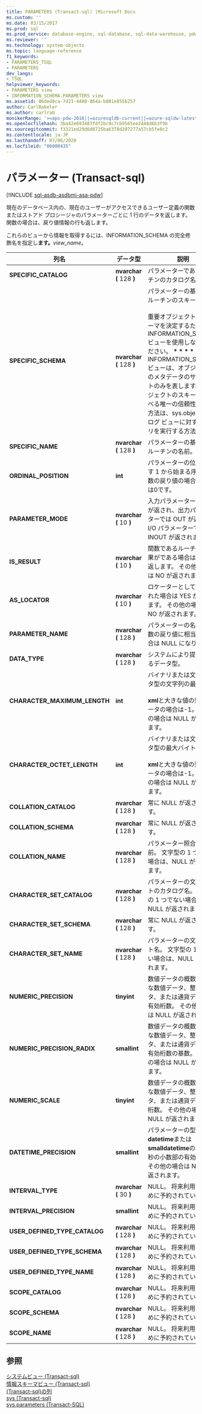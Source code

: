 ```yaml
---
title: PARAMETERS (Transact-sql) |Microsoft Docs
ms.custom: ''
ms.date: 03/15/2017
ms.prod: sql
ms.prod_service: database-engine, sql-database, sql-data-warehouse, pdw
ms.reviewer: ''
ms.technology: system-objects
ms.topic: language-reference
f1_keywords:
- PARAMETERS_TSQL
- PARAMETERS
dev_langs:
- TSQL
helpviewer_keywords:
- PARAMETERS view
- INFORMATION_SCHEMA.PARAMETERS view
ms.assetid: 06ded0ca-7d21-4400-864a-b801e855b257
author: CarlRabeler
ms.author: carlrab
monikerRange: '>=aps-pdw-2016||=azuresqldb-current||=azure-sqldw-latest||>=sql-server-2016||=sqlallproducts-allversions||>=sql-server-linux-2017||=azuresqldb-mi-current'
ms.openlocfilehash: 3ba42e693487fdf2bc9c7cb9565ee2448d6b3f9b
ms.sourcegitcommit: f3321ed29d6d8725ba6378d207277a57cb5fe8c2
ms.contentlocale: ja-JP
ms.lasthandoff: 07/06/2020
ms.locfileid: "86000435"
---
```

# <a name="parameters-transact-sql"></a>パラメーター (Transact-sql)
[!INCLUDE [sql-asdb-asdbmi-asa-pdw](../../includes/applies-to-version/sql-asdb-asdbmi-asa-pdw.md)]

  現在のデータベース内の、現在のユーザーがアクセスできるユーザー定義の関数またはストアド プロシージャのパラメーターごとに 1 行のデータを返します。 関数の場合は、戻り値情報の行も返します。  
  
 これらのビューから情報を取得するには、INFORMATION_SCHEMA の完全修飾名を指定し**ます。**_view_name_。  
  
|列名|データ型|説明|  
|-----------------|---------------|-----------------|  
|**SPECIFIC_CATALOG**|**nvarchar (** 128 **)**|パラメーターであるルーチンのカタログ名。|  
|**SPECIFIC_SCHEMA**|**nvarchar (** 128 **)**|パラメーターの基になるルーチンのスキーマ名。<br /><br /> 重要オブジェクトのスキーマを決定するために INFORMATION_SCHEMA ビューを使用しないでください。 <strong> \* \* \* \* </strong> INFORMATION_SCHEMA ビューは、オブジェクトのメタデータのサブセットのみを表します。 オブジェクトのスキーマを調べる唯一の信頼性のある方法は、sys.objects カタログ ビューに対するクエリを実行する方法です。|  
|**SPECIFIC_NAME**|**nvarchar (** 128 **)**|パラメーターの基になるルーチンの名前。|  
|**ORDINAL_POSITION**|**int**|パラメーターの位置を示す 1 から始まる序数。 関数の戻り値の場合、これは0です。|  
|**PARAMETER_MODE**|**nvarchar (** 10 **)**|入力パラメーターでは IN が返され、出力パラメーターでは OUT が返され、I/O パラメーターでは INOUT が返されます。|  
|**IS_RESULT**|**nvarchar (** 10 **)**|関数であるルーチンの結果がである場合は YES を返します。 その他の場合は NO が返されます。|  
|**AS_LOCATOR**|**nvarchar (** 10 **)**|ロケーターとして宣言された場合は YES が返されます。 その他の場合は NO が返されます。|  
|**PARAMETER_NAME**|**nvarchar (** 128 **)**|パラメーターの名前。 関数の戻り値に相当する場合は NULL になります。|  
|**DATA_TYPE**|**nvarchar (** 128 **)**|システムにより提供されるデータ型。|  
|**CHARACTER_MAXIMUM_LENGTH**|**int**|バイナリまたは文字データ型の文字列の最大長。<br /><br /> **xml**と大きな値の型のデータの場合は-1。 その他の場合は NULL が返されます。|  
|**CHARACTER_OCTET_LENGTH**|**int**|バイナリまたは文字データ型の最大バイト数。<br /><br /> **xml**と大きな値の型のデータの場合は-1。 その他の場合は NULL が返されます。|  
|**COLLATION_CATALOG**|**nvarchar (** 128 **)**|常に NULL が返されます。|  
|**COLLATION_SCHEMA**|**nvarchar (** 128 **)**|常に NULL が返されます。|  
|**COLLATION_NAME**|**nvarchar (** 128 **)**|パラメーター照合の名前。 文字型の 1 つでない場合は、NULL が返されます。|  
|**CHARACTER_SET_CATALOG**|**nvarchar (** 128 **)**|パラメーターの文字セットのカタログ名。 文字型の 1 つでない場合は、NULL が返されます。|  
|**CHARACTER_SET_SCHEMA**|**nvarchar (** 128 **)**|常に NULL が返されます。|  
|**CHARACTER_SET_NAME**|**nvarchar (** 128 **)**|パラメーターの文字セット名。 文字型の 1 つでない場合は、NULL が返されます。|  
|**NUMERIC_PRECISION**|**tinyint**|数値データの概数、正確な数値データ、整数データ、または通貨データの有効桁数。 その他の場合は NULL が返されます。|  
|**NUMERIC_PRECISION_RADIX**|**smallint**|数値データの概数、正確な数値データ、整数データ、または通貨データの有効桁数の基数。 その他の場合は NULL が返されます。|  
|**NUMERIC_SCALE**|**tinyint**|数値データの概数、正確な数値データ、整数データ、または通貨データの桁数。 その他の場合は NULL が返されます。|  
|**DATETIME_PRECISION**|**smallint**|パラメーターの型が**datetime**または**smalldatetime**の場合の秒の小数部の有効桁数。 その他の場合は NULL が返されます。|  
|**INTERVAL_TYPE**|**nvarchar (** 30 **)**|NULL。 将来利用するために予約されています。|  
|**INTERVAL_PRECISION**|**smallint**|NULL。 将来利用するために予約されています。|  
|**USER_DEFINED_TYPE_CATALOG**|**nvarchar (** 128 **)**|NULL。 将来利用するために予約されています。|  
|**USER_DEFINED_TYPE_SCHEMA**|**nvarchar (** 128 **)**|NULL。 将来利用するために予約されています。|  
|**USER_DEFINED_TYPE_NAME**|**nvarchar (** 128 **)**|NULL。 将来利用するために予約されています。|  
|**SCOPE_CATALOG**|**nvarchar (** 128 **)**|NULL。 将来利用するために予約されています。|  
|**SCOPE_SCHEMA**|**nvarchar (** 128 **)**|NULL。 将来利用するために予約されています。|  
|**SCOPE_NAME**|**nvarchar (** 128 **)**|NULL。 将来利用するために予約されています。|  
  
## <a name="see-also"></a>参照  
 [システムビュー &#40;Transact-sql&#41;](https://msdn.microsoft.com/library/35a6161d-7f43-4e00-bcd3-3091f2015e90)   
 [情報スキーマビュー &#40;Transact-sql&#41;](~/relational-databases/system-information-schema-views/system-information-schema-views-transact-sql.md)   
 [&#40;Transact-sql&#41;の列](../../relational-databases/system-catalog-views/sys-columns-transact-sql.md)   
 [sys &#40;Transact-sql&#41;](../../relational-databases/system-catalog-views/sys-objects-transact-sql.md)   
 [sys.parameters &#40;Transact-SQL&#41;](../../relational-databases/system-catalog-views/sys-parameters-transact-sql.md)  
  
  

